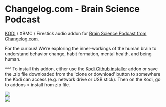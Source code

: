 Changelog.com - Brain Science Podcast
=============================

<a href="www.kodi.tv">KODI</a> / XBMC / Firestick audio addon for <a href="https://changelog.com/brainscience">Brain Science Podcast from Changelog.com</a>.<br>

For the curious! We’re exploring the inner-workings of the human brain to understand behavior change, habit formation, mental health, and being human.<br>

^^^ To install this addon, either use the <a href="https://www.tvaddons.co/github-browser-kodi/">Kodi Github installer</a> addon or save the .zip file downloaded from the 'clone or download' button to somewhere the Kodi can access (e.g. network drive or USB stick). Then on the Kodi, go to addons > install from zip file.<br>

<a href="https://changelog.com/brainscience"><img src="https://cdn.changelog.com/uploads/covers/brain-science-medium.png?v=63725770749"><br><a href="http://www.kodi.tv"><img src="https://kodi.tv/sites/default/files/page/field_image/about--devices.jpg">
